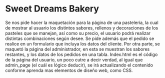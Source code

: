 # Sweet Dreams Bakery 
Se nos pide hacer la maquetación para la página de una pastelería, la cual de mostrar al usuario los distintos sabores, rellenos y decoraciones de los pasteles que se manejan, así como su precio, el usuario podrá realizar distintas combinaciones según desee. Se pide además que el pedido se realice en un formulario que incluya los datos del cliente. Por otra parte, se maquetó la página del administrador, en esta se muestran los sabores restantes, y los datos de los pedidos en una tabla.
Index.html es el código de la página del usuario, un poco cutre a decir verdad, al igual que admin_page (el cuál es lógico deducir), se irá actualizando el contenido conforme aprenda mas elementos de diseño web, como CSS.
